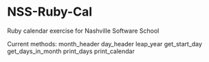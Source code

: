 NSS-Ruby-Cal
============

Ruby calendar exercise for Nashville Software School

Current methods:
month_header
day_header
leap_year
get_start_day
get_days_in_month
print_days
print_calendar
